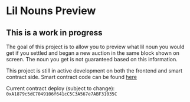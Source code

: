 # Lil Nouns Preview

## This is a work in progress


The goal of this project is to allow you to preview what lil noun you would get if you settled and began a new auction in the same block shown on screen. The noun you get is not guaranteed based on this information.

This project is still in active development on both the frontend and smart contract side. Smart contract code can be found [here](https://github.com/nvonpentz/preview-lil-nouns)

Current contract deploy (subject to change): `0xA1879c5dC7049106f641cC5C3A567e7ABF31035C`